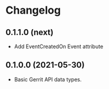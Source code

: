 # Changelog

## 0.1.1.0 (next)

- Add EventCreatedOn Event attribute

## 0.1.0.0 (2021-05-30)

- Basic Gerrit API data types.
